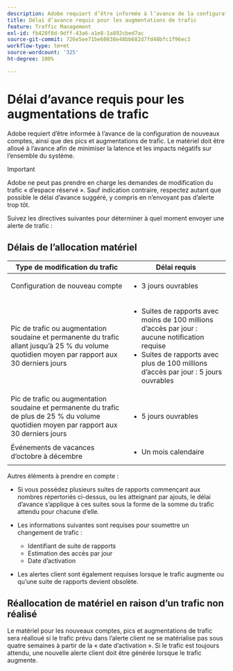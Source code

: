 ```yaml
---
description: Adobe requiert d’être informée à l’avance de la configuration de nouveaux comptes, ainsi que des pics et augmentations de trafic. Le matériel doit être alloué à l’avance afin de minimiser la latence et les impacts négatifs sur l’ensemble du système.
title: Délai d’avance requis pour les augmentations de trafic
feature: Traffic Management
exl-id: fb428f8d-9dff-43a6-a1e8-1a892cbed7ac
source-git-commit: 726e5ee71be60838e48bb682d7fd48bfc1f96ec3
workflow-type: tm+mt
source-wordcount: '325'
ht-degree: 100%

---
```


# Délai d’avance requis pour les augmentations de trafic

Adobe requiert d’être informée à l’avance de la configuration de nouveaux comptes, ainsi que des pics et augmentations de trafic. Le matériel doit être alloué à l’avance afin de minimiser la latence et les impacts négatifs sur l’ensemble du système.

>[!IMPORTANT]
>
> Adobe ne peut pas prendre en charge les demandes de modification du trafic « d’espace réservé ». Sauf indication contraire, respectez autant que possible le délai d’avance suggéré, y compris en n’envoyant pas d’alerte trop tôt.

Suivez les directives suivantes pour déterminer à quel moment envoyer une alerte de trafic :

## Délais de l’allocation matériel


<table id="table_A67CC3B164F740088797BD8913244E47">
 <thead>
  <tr>
   <th colname="col1" class="entry"> Type de modification du trafic </th>
   <th colname="col2" class="entry"> Délai requis </th>
  </tr>
 </thead>
 <tbody>
  <tr>
   <td colname="col1"> Configuration de nouveau compte </td>
   <td colname="col2"> <ul><li>3 jours ouvrables</li></ul></td>
  </tr>
  <tr>
   <td colname="col1"> Pic de trafic ou augmentation soudaine et permanente du trafic allant jusqu’à 25 % du volume quotidien moyen par rapport aux 30 derniers jours</td>
   <td colname="col2"> <ul><li>Suites de rapports avec moins de 100 millions d’accès par jour : aucune notification requise</li><li>Suites de rapports avec plus de 100 millions d’accès par jour : 5 jours ouvrables</li></ul></td>
  </tr>
  <tr>
   <td colname="col1"> Pic de trafic ou augmentation soudaine et permanente du trafic de plus de 25 % du volume quotidien moyen par rapport aux 30 derniers jours</td>
   <td colname="col2"> <ul><li>5 jours ouvrables</li></ul></td>
  </tr>
  <tr>
   <td colname="col1"> Événements de vacances d’octobre à décembre </td>
   <td colname="col2"> <ul><li>Un mois calendaire</li></ul> </td>
  </tr>
 </tbody>
</table>

Autres éléments à prendre en compte :

* Si vous possédez plusieurs suites de rapports commençant aux nombres répertoriés ci-dessus, ou les atteignant par ajouts, le délai d’avance s’applique à ces suites sous la forme de la somme du trafic attendu pour chacune d’elle.
* Les informations suivantes sont requises pour soumettre un changement de trafic :

   * Identifiant de suite de rapports
   * Estimation des accès par jour
   * Date d’activation

* Les alertes client sont également requises lorsque le trafic augmente ou qu’une suite de rapports devient obsolète.

## Réallocation de matériel en raison d’un trafic non réalisé

Le matériel pour les nouveaux comptes, pics et augmentations de trafic sera réalloué si le trafic prévu dans l’alerte client ne se matérialise pas sous quatre semaines à partir de la « date d’activation ». Si le trafic est toujours attendu, une nouvelle alerte client doit être générée lorsque le trafic augmente.
